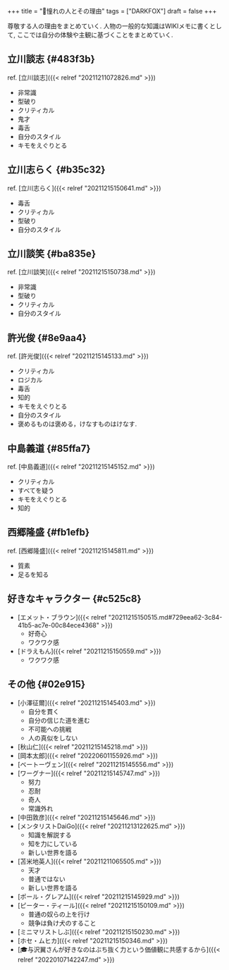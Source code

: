 +++
title = "🦊憧れの人とその理由"
tags = ["DARKFOX"]
draft = false
+++

尊敬する人の理由をまとめていく. 人物の一般的な知識はWIKIメモに書くとして, ここでは自分の体験や主観に基づくことをまとめていく.


## 立川談志 {#483f3b}

ref. [立川談志]({{< relref "20211211072826.md" >}})

-   非常識
-   型破り
-   クリティカル
-   鬼才
-   毒舌
-   自分のスタイル
-   キモをえぐりとる


## 立川志らく {#b35c32}

ref. [立川志らく]({{< relref "20211215150641.md" >}})

-   毒舌
-   クリティカル
-   型破り
-   自分のスタイル


## 立川談笑 {#ba835e}

ref. [立川談笑]({{< relref "20211215150738.md" >}})

-   非常識
-   型破り
-   クリティカル
-   自分のスタイル


## 許光俊 {#8e9aa4}

ref. [許光俊]({{< relref "20211215145133.md" >}})

-   クリティカル
-   ロジカル
-   毒舌
-   知的
-   キモをえぐりとる
-   自分のスタイル
-   褒めるものは褒める，けなすものはけなす.


## 中島義道 {#85ffa7}

ref. [中島義道]({{< relref "20211215145152.md" >}})

-   クリティカル
-   すべてを疑う
-   キモをえぐりとる
-   知的


## 西郷隆盛 {#fb1efb}

ref. [西郷隆盛]({{< relref "20211215145811.md" >}})

-   質素
-   足るを知る


## 好きなキャラクター {#c525c8}

-   [エメット・ブラウン]({{< relref "20211215150515.md#729eea62-3c84-41b5-ac7e-00c84ece4368" >}})
    -   好奇心
    -   ワクワク感
-   [ドラえもん]({{< relref "20211215150559.md" >}})
    -   ワクワク感


## その他 {#02e915}

-   [小澤征爾]({{< relref "20211215145403.md" >}})
    -   自分を貫く
    -   自分の信じた道を進む
    -   不可能への挑戦
    -   人の真似をしない
-   [秋山仁]({{< relref "20211215145218.md" >}})
-   [岡本太郎]({{< relref "20220601155926.md" >}})
-   [ベートーヴェン]({{< relref "20211215145556.md" >}})
-   [ワーグナー]({{< relref "20211215145747.md" >}})
    -   努力
    -   忍耐
    -   奇人
    -   常識外れ
-   [中田敦彦]({{< relref "20211215145646.md" >}})
-   [メンタリストDaiGo]({{< relref "20211213122625.md" >}})
    -   知識を解説する
    -   知を力にしている
    -   新しい世界を語る
-   [苫米地英人]({{< relref "20211211065505.md" >}})
    -   天才
    -   普通ではない
    -   新しい世界を語る
-   [ポール・グレアム]({{< relref "20211215145929.md" >}})
-   [ピーター・ティール]({{< relref "20211215150109.md" >}})
    -   普通の奴らの上を行け
    -   競争は負け犬のすること
-   [ミニマリストしぶ]({{< relref "20211215150230.md" >}})
-   [ホセ・ムヒカ]({{< relref "20211215150346.md" >}})
-   [🎓与沢翼さんが好きなのはぶち抜く力という価値観に共感するから]({{< relref "20220107142247.md" >}})

